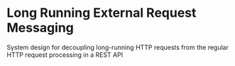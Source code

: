 # Long Running External Request Messaging

System design for decoupling long-running HTTP requests from the regular HTTP request processing in a REST API
